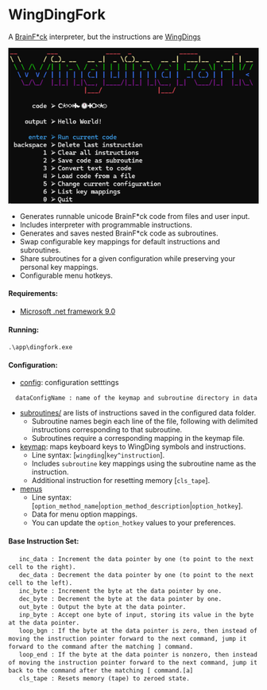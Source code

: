 # WingDingFork
A [BrainF*ck](https://en.wikipedia.org/wiki/Brainfuck) interpreter, but the instructions are [WingDings](https://en.wikipedia.org/wiki/Wingdings)

![Main Menu](./ref/main_menu.png)
* Generates runnable unicode BrainF*ck code from files and user input.
* Includes interpreter with programmable instructions.
* Generates and saves nested BrainF*ck code as subroutines.
* Swap configurable key mappings for default instructions and subroutines.
* Share subroutines for a given configuration while preserving your personal key mappings.
* Configurable menu hotkeys.

#### Requirements:
* [Microsoft .net framework 9.0](https://dotnet.microsoft.com/en-us/download/dotnet/9.0)
#### Running:
```
.\app\dingfork.exe
```
#### Configuration:
* [config](./dingfork/data/config.yml): configuration setttings
```
  dataConfigName : name of the keymap and subroutine directory in data
```
* [subroutines/](./dingfork/data/default/subroutines) are lists of instructions saved in the configured data folder.
   * Subroutine names begin each line of the file, following with delimited instructions corresponding to that subroutine.
   * Subroutines require a corresponding mapping in the keymap file.
* [keymap](./dingfork/data/default/keymap): maps keyboard keys to WingDing symbols and instructions.
   * Line syntax: [`wingding`|`key^instruction`].
   * Includes `subroutine` key mappings using the subroutine name as the instruction.
   * Additional instruction for resetting memory [`cls_tape`].
* [menus](./dingfork/data/menus/)
   * Line syntax: [`option_method_name`|`option_method_description`|`option_hotkey`].
   * Data for menu option mappings.
   * You can update the `option_hotkey` values to your preferences.

#### Base Instruction Set:
```
   inc_data : Increment the data pointer by one (to point to the next cell to the right).
   dec_data : Decrement the data pointer by one (to point to the next cell to the left).
   inc_byte : Increment the byte at the data pointer by one.
   dec_byte : Decrement the byte at the data pointer by one.
   out_byte : Output the byte at the data pointer.
   inp_byte : Accept one byte of input, storing its value in the byte at the data pointer.
   loop_bgn : If the byte at the data pointer is zero, then instead of moving the instruction pointer forward to the next command, jump it forward to the command after the matching ] command.
   loop_end : If the byte at the data pointer is nonzero, then instead of moving the instruction pointer forward to the next command, jump it back to the command after the matching [ command.[a]
   cls_tape : Resets memory (tape) to zeroed state.
```
